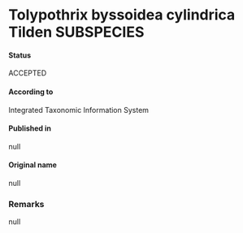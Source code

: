 # Tolypothrix byssoidea cylindrica Tilden SUBSPECIES

#### Status
ACCEPTED

#### According to
Integrated Taxonomic Information System

#### Published in
null

#### Original name
null

### Remarks
null